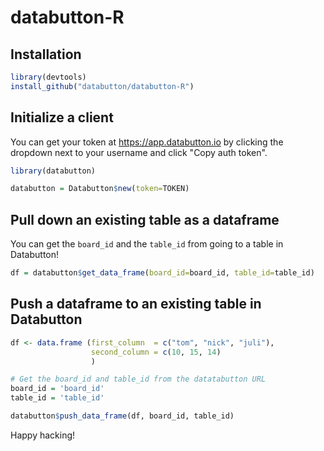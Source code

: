 # databutton-R

## Installation

```R
library(devtools)
install_github("databutton/databutton-R")
```

## Initialize a client

You can get your token at https://app.databutton.io by clicking the dropdown next to your username and click "Copy auth token".

```R
library(databutton)

databutton = Databutton$new(token=TOKEN)
```

## Pull down an existing table as a dataframe

You can get the `board_id` and the `table_id` from going to a table in Databutton!

```R
df = databutton$get_data_frame(board_id=board_id, table_id=table_id)
```

## Push a dataframe to an existing table in Databutton

```R
df <- data.frame (first_column  = c("tom", "nick", "juli"),
                  second_column = c(10, 15, 14)
                  )

# Get the board_id and table_id from the datatabutton URL
board_id = 'board_id' 
table_id = 'table_id'

databutton$push_data_frame(df, board_id, table_id)
```



Happy hacking!
